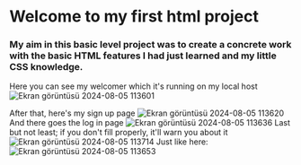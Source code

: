 # Welcome to my first html project
### My aim in this basic level project was to create a concrete work with the basic HTML features I had just learned and my little CSS knowledge.

Here you can see my welcomer which it's running on my local host
![Ekran görüntüsü 2024-08-05 113601](https://github.com/user-attachments/assets/06031c5b-1fa2-4ee9-8e26-52a18d87477a)

After that, here's my sign up page
![Ekran görüntüsü 2024-08-05 113620](https://github.com/user-attachments/assets/5945c7e3-b461-4839-b96d-de02d156f935)
And there goes the log in page
![Ekran görüntüsü 2024-08-05 113636](https://github.com/user-attachments/assets/067f2d2d-fe80-4a64-928c-0403630e20f5)
Last but not least; if you don't fill properly, it'll warn you about it
![Ekran görüntüsü 2024-08-05 113714](https://github.com/user-attachments/assets/5462df14-bf0c-4ede-9848-fed3fb84ad5e)
Just like here:
![Ekran görüntüsü 2024-08-05 113653](https://github.com/user-attachments/assets/bf0401e6-e79a-4a42-9dfa-a0593efd7f21)
